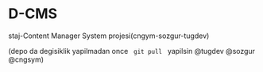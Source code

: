 D-CMS
=====

staj-Content Manager System projesi(cngym-sozgur-tugdev)

(depo da degisiklik yapilmadan once <code> git pull </code> yapilsin @tugdev @sozgur @cngsym)